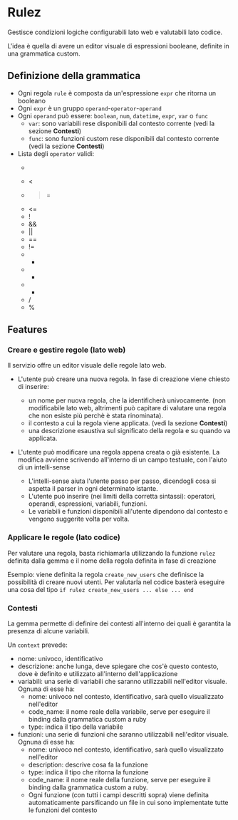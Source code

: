 # Rulez

Gestisce condizioni logiche configurabili lato web e valutabili lato codice.

L'idea è quella di avere un editor visuale di espressioni booleane, definite in una grammatica custom.

## Definizione della grammatica

* Ogni regola `rule` è composta da un'espressione `expr` che ritorna un booleano
* Ogni `expr` è un gruppo `operand`-`operator`-`operand`
* Ogni `operand` può essere: `boolean`, `num`, `datetime`, `expr`, `var` o `func`
  * `var`: sono variabili rese disponibili dal contesto corrente (vedi la sezione **Contesti**)
  * `func`: sono funzioni custom rese disponibili dal contesto corrente (vedi la sezione **Contesti**)
* Lista degli `operator` validi:
  * >
  * <
  * >=
  * <=
  * !
  * &&
  * ||
  * ==
  * !=
  * +
  * -
  * *
  * /
  * %

## Features

### Creare e gestire regole (lato web)
Il servizio offre un editor visuale delle regole lato web.

* L'utente può creare una nuova regola. In fase di creazione viene chiesto di inserire:

  * un nome per nuova regola, che la identificherà univocamente. (non modificabile lato web, altrimenti può capitare di valutare una regola che non esiste più perchè è stata rinominata).
  * il contesto a cui la regola viene applicata. (vedi la sezione **Contesti**)
  * una descrizione esaustiva sul significato della regola e su quando va applicata.

* L'utente può modificare una regola appena creata o già esistente. La modifica avviene scrivendo all'interno di un campo testuale, con l'aiuto di un intelli-sense
  * L'intelli-sense aiuta l'utente passo per passo, dicendogli cosa si aspetta il parser in ogni determinato istante.
  * L'utente può inserire (nei limiti della corretta sintassi): operatori, operandi, espressioni, variabili, funzioni.
  * Le variabili e funzioni disponibili all'utente dipendono dal contesto e vengono suggerite volta per volta.

### Applicare le regole (lato codice)
Per valutare una regola, basta richiamarla utilizzando la funzione `rulez` definita dalla gemma e il nome della regola definita in fase di creazione

  Esempio: viene definita la regola `create_new_users` che definisce la possibilità di creare nuovi utenti.
  Per valutarla nel codice basterà eseguire una cosa del tipo `if rulez create_new_users ... else ... end`

### Contesti
La gemma permette di definire dei contesti all'interno dei quali è garantita la presenza di alcune variabili.

Un `context` prevede:
* nome: univoco, identificativo
* descrizione: anche lunga, deve spiegare che cos'è questo contesto, dove è definito e utilizzato all'interno dell'applicazione
* variabili: una serie di variabili che saranno utilizzabili nell'editor visuale. Ognuna di esse ha:
  * nome: univoco nel contesto, identificativo, sarà quello visualizzato nell'editor
  * code_name: il nome reale della variabile, serve per eseguire il binding dalla grammatica custom a ruby
  * type: indica il tipo della variabile
* funzioni: una serie di funzioni che saranno utilizzabili nell'editor visuale. Ognuna di esse ha:
  * nome: univoco nel contesto, identificativo, sarà quello visualizzato nell'editor
  * description: descrive cosa fa la funzione
  * type: indica il tipo che ritorna la funzione
  * code_name: il nome reale della funzione, serve per eseguire il binding dalla grammatica custom a ruby.
  * Ogni funzione (con tutti i campi descritti sopra) viene definita automaticamente parsificando un file in cui sono implementate tutte le funzioni del contesto